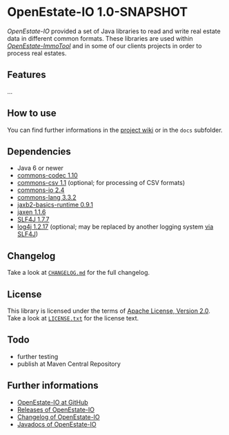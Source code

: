 OpenEstate-IO 1.0-SNAPSHOT
==========================

*OpenEstate-IO* provided a set of Java libraries to read and write real estate
data in different common formats. These libraries are used within
[*OpenEstate-ImmoTool*](http://openestate.org/) and in some of our clients
projects in order to process real estates.


Features
--------

...


How to use
----------

You can find further informations in the
[project wiki](https://github.com/OpenEstate/OpenEstate-IO/wiki) or in the
`docs` subfolder.


Dependencies
------------

-   Java 6 or newer
-   [commons-codec 1.10](http://commons.apache.org/proper/commons-codec/)
-   [commons-csv 1.1](http://commons.apache.org/proper/commons-csv/)
    (optional; for processing of CSV formats)
-   [commons-io 2.4](http://commons.apache.org/proper/commons-io/)
-   [commons-lang 3.3.2](http://commons.apache.org/proper/commons-lang/)
-   [jaxb2-basics-runtime 0.9.1](https://github.com/highsource/jaxb2-basics)
-   [jaxen 1.1.6](http://jaxen.codehaus.org/)
-   [SLF4J 1.7.7](http://www.slf4j.org/)
-   [log4j 1.2.17](http://logging.apache.org/log4j/1.2/)
    (optional; may be replaced by another logging system
    [via SLF4J](http://www.slf4j.org/manual.html))


Changelog
---------

Take a look at [`CHANGELOG.md`](CHANGELOG.md) for the full changelog.


License
-------

This library is licensed under the terms of
[Apache License, Version 2.0](http://www.apache.org/licenses/LICENSE-2.0.html).
Take a look at [`LICENSE.txt`](LICENSE.txt) for the license text.


Todo
----

-   further testing
-   publish at Maven Central Repository


Further informations
--------------------

-   [OpenEstate-IO at GitHub](https://github.com/OpenEstate/OpenEstate-IO)
-   [Releases of OpenEstate-IO](https://github.com/OpenEstate/OpenEstate-IO/releases)
-   [Changelog of OpenEstate-IO](https://github.com/OpenEstate/OpenEstate-IO/blob/develop/CHANGELOG.md)
-   [Javadocs of OpenEstate-IO](http://manual.openestate.org/OpenEstate-IO/)
